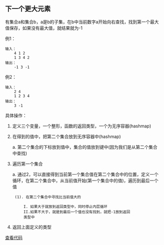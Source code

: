 ## 下一个更大元素

有集合a和集合b，a是b的子集，在b中当前数字a开始向右查找，找到第一个最大值保存，如果没有最大值，就结果就为-1

例1：
```
输入：
    4 1 2
    1 3 4 2
输出：
    -1 3 -1
```

例2：
```
输入：
    2 4
    1 2 3 4
输出：
    3 -1
```
具体操作：

1. 定义三个变量，一个整形，函数的返回类型，一个为无序容器(hashmap)

2. 在得到的值中，把第二个集合放到无序容器中(hashmap)

    a. 第二个集合的下标放到值中，集合的值放到键中(因为我们是从第二个集合中查找)

3. 遍历第一个集合

    a. 通过2，可以直接得到当前第一个集合值在第二个集合中的位置，定义一个循环，在第二个集合中，从当前值开始(第一个集合中的值)，遍历到最后一个值

        (1). 在第二个集合中寻找比当前值大的

            I. 如果大于就放到返回类型中，同时停止内层循环
            II.如果不大于，就是到最后一个值也没有找到，就把-1放到返回
            类型中
    
4. 返回上面定义的类型

[查看代码](https://github.com/Ray-ye/book/blob/master/algorithm/algorithmcode/%E4%B8%8B%E4%B8%80%E4%B8%AA%E6%9B%B4%E5%A4%A7%E5%85%83%E7%B4%A0%20I.h)
